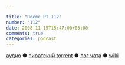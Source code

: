 ```yaml
---

title: "После РТ 112"
number: "112"
date: 2008-11-15T15:47:00+03:00
comments: true
categories: podcast
---
```

[аудио](http://cdn.radio-t.com/rt112post.mp3) ● [пиратский torrent](http://pirates.radio-t.com/torrents/rt112post.mp3.torrent) ● [лог чата](http://chat.radio-t.com/logs/radio-t-112.html) ● [wiki](http://wiki.radio-t.com/%D0%9F%D0%BE%D1%81%D0%BB%D0%B5_%D0%A0%D0%A2_112)<audio src="http://cdn.radio-t.com/rt112post.mp3" preload="none">
